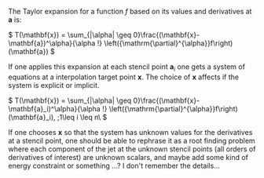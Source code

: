 The Taylor expansion for a function $f$ based on its values and derivatives at $\mathbf{a}$ is:

$
T(\mathbf{x}) = \sum_{|\alpha| \geq 0}\frac{(\mathbf{x}-\mathbf{a})^\alpha}{\alpha !} \left({\mathrm{\partial}^{\alpha}}f\right)(\mathbf{a})
$

If one applies this expansion at each stencil point $\mathbf{a}_i$ one gets a system of equations at a interpolation target point $\mathbf{x}$. The choice of $\mathbf{x}$ affects if the system is explicit or implicit.

$
T(\mathbf{x}) = \sum_{|\alpha| \geq 0}\frac{(\mathbf{x}-\mathbf{a}_i)^\alpha}{\alpha !} \left({\mathrm{\partial}^{\alpha}}f\right)(\mathbf{a}_i), \;1\leq i \leq n\\
$

If one chooses $\mathbf{x}$ so that the system has unknown values for the derivatives at a stencil point, one should be able to rephrase it as a root finding problem where each component of the jet at the unknown stencil points (all orders of derivatives of interest) are unknown scalars, and maybe add some kind of energy constraint or something ...? I don't remember the details...